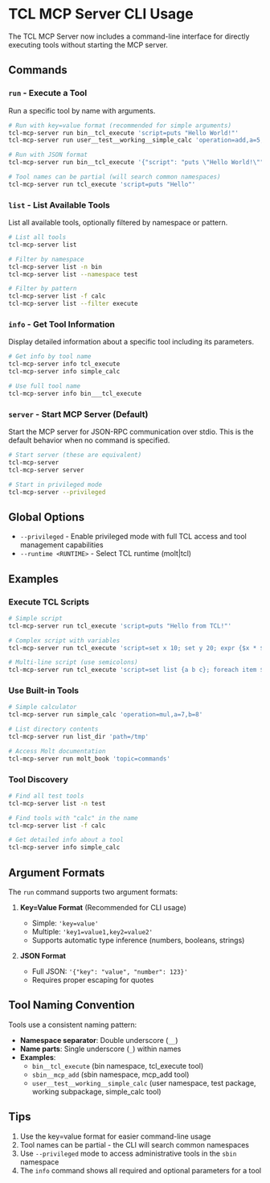# TCL MCP Server CLI Usage

The TCL MCP Server now includes a command-line interface for directly executing tools without starting the MCP server.

## Commands

### `run` - Execute a Tool

Run a specific tool by name with arguments.

```bash
# Run with key=value format (recommended for simple arguments)
tcl-mcp-server run bin__tcl_execute 'script=puts "Hello World!"'
tcl-mcp-server run user__test__working__simple_calc 'operation=add,a=5,b=3'

# Run with JSON format
tcl-mcp-server run bin__tcl_execute '{"script": "puts \"Hello World!\""}'

# Tool names can be partial (will search common namespaces)
tcl-mcp-server run tcl_execute 'script=puts "Hello"'
```

### `list` - List Available Tools

List all available tools, optionally filtered by namespace or pattern.

```bash
# List all tools
tcl-mcp-server list

# Filter by namespace
tcl-mcp-server list -n bin
tcl-mcp-server list --namespace test

# Filter by pattern
tcl-mcp-server list -f calc
tcl-mcp-server list --filter execute
```

### `info` - Get Tool Information

Display detailed information about a specific tool including its parameters.

```bash
# Get info by tool name
tcl-mcp-server info tcl_execute
tcl-mcp-server info simple_calc

# Use full tool name
tcl-mcp-server info bin___tcl_execute
```

### `server` - Start MCP Server (Default)

Start the MCP server for JSON-RPC communication over stdio. This is the default behavior when no command is specified.

```bash
# Start server (these are equivalent)
tcl-mcp-server
tcl-mcp-server server

# Start in privileged mode
tcl-mcp-server --privileged
```

## Global Options

- `--privileged` - Enable privileged mode with full TCL access and tool management capabilities
- `--runtime <RUNTIME>` - Select TCL runtime (molt|tcl)

## Examples

### Execute TCL Scripts
```bash
# Simple script
tcl-mcp-server run tcl_execute 'script=puts "Hello from TCL!"'

# Complex script with variables
tcl-mcp-server run tcl_execute 'script=set x 10; set y 20; expr {$x * $y}'

# Multi-line script (use semicolons)
tcl-mcp-server run tcl_execute 'script=set list {a b c}; foreach item $list { puts $item }'
```

### Use Built-in Tools
```bash
# Simple calculator
tcl-mcp-server run simple_calc 'operation=mul,a=7,b=8'

# List directory contents
tcl-mcp-server run list_dir 'path=/tmp'

# Access Molt documentation
tcl-mcp-server run molt_book 'topic=commands'
```

### Tool Discovery
```bash
# Find all test tools
tcl-mcp-server list -n test

# Find tools with "calc" in the name
tcl-mcp-server list -f calc

# Get detailed info about a tool
tcl-mcp-server info simple_calc
```

## Argument Formats

The `run` command supports two argument formats:

1. **Key=Value Format** (Recommended for CLI usage)
   - Simple: `'key=value'`
   - Multiple: `'key1=value1,key2=value2'`
   - Supports automatic type inference (numbers, booleans, strings)

2. **JSON Format**
   - Full JSON: `'{"key": "value", "number": 123}'`
   - Requires proper escaping for quotes

## Tool Naming Convention

Tools use a consistent naming pattern:
- **Namespace separator**: Double underscore (`__`)
- **Name parts**: Single underscore (`_`) within names
- **Examples**: 
  - `bin__tcl_execute` (bin namespace, tcl_execute tool)
  - `sbin__mcp_add` (sbin namespace, mcp_add tool)
  - `user__test__working__simple_calc` (user namespace, test package, working subpackage, simple_calc tool)

## Tips

1. Use the key=value format for easier command-line usage
2. Tool names can be partial - the CLI will search common namespaces
3. Use `--privileged` mode to access administrative tools in the `sbin` namespace
4. The `info` command shows all required and optional parameters for a tool